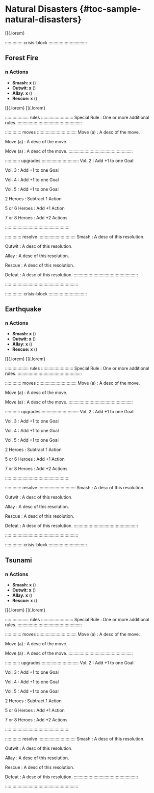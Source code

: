 # Natural Disasters {#toc-sample-natural-disasters}

[]{.lorem}


:::::::::::::: crisis-block :::::::::::::::::::::::::::::::
## Forest Fire
### n Actions

- **Smash:  x** ()
- **Outwit: x** ()
- **Allay:  x** ()
- **Rescue: x** ()

[]{.lorem} []{.lorem}

::::::::::::::::::: rules ::::::::::::::::::::::::::
Special Rule
:   One or more additional rules.
::::::::::::::::::::::::::::::::::::::::::::::::::::

::::::::::::: moves ::::::::::::::::::::::::::::::::
Move (a)
:   A desc of the move.

Move (a)
:   A desc of the move.

Move (a)
:   A desc of the move.
::::::::::::::::::::::::::::::::::::::::::::::::::::

:::::::::::: upgrades ::::::::::::::::::::::::::::::
Vol. 2
:   Add +1 to one Goal

Vol. 3
:   Add +1 to one Goal

Vol. 4
:   Add +1 to one Goal

Vol. 5
:   Add +1 to one Goal

2 Heroes
:   Subtract 1 Action

5 or 6 Heroes
:   Add +1 Action

7 or 8 Heroes
:   Add +2 Actions

::::::::::::::::::::::::::::::::::::::::::::::::::::

::::::::::::: resolve ::::::::::::::::::::::::::::::
Smash
:   A desc of this resolution.

Outwit
:   A desc of this resolution.

Allay
:   A desc of this resolution.

Rescue
:   A desc of this resolution.

Defeat
:   A desc of this resolution.
::::::::::::::::::::::::::::::::::::::::::::::::::::

:::::::::::::::::::::::::::::::::::::::::::::::::::::::::::


:::::::::::::: crisis-block :::::::::::::::::::::::::::::::
## Earthquake
### n Actions

- **Smash:  x** ()
- **Outwit: x** ()
- **Allay:  x** ()
- **Rescue: x** ()

[]{.lorem} []{.lorem}

::::::::::::::::::: rules ::::::::::::::::::::::::::
Special Rule
:   One or more additional rules.
::::::::::::::::::::::::::::::::::::::::::::::::::::

::::::::::::: moves ::::::::::::::::::::::::::::::::
Move (a)
:   A desc of the move.

Move (a)
:   A desc of the move.

Move (a)
:   A desc of the move.
::::::::::::::::::::::::::::::::::::::::::::::::::::

:::::::::::: upgrades ::::::::::::::::::::::::::::::
Vol. 2
:   Add +1 to one Goal

Vol. 3
:   Add +1 to one Goal

Vol. 4
:   Add +1 to one Goal

Vol. 5
:   Add +1 to one Goal

2 Heroes
:   Subtract 1 Action

5 or 6 Heroes
:   Add +1 Action

7 or 8 Heroes
:   Add +2 Actions

::::::::::::::::::::::::::::::::::::::::::::::::::::

::::::::::::: resolve ::::::::::::::::::::::::::::::
Smash
:   A desc of this resolution.

Outwit
:   A desc of this resolution.

Allay
:   A desc of this resolution.

Rescue
:   A desc of this resolution.

Defeat
:   A desc of this resolution.
::::::::::::::::::::::::::::::::::::::::::::::::::::

:::::::::::::::::::::::::::::::::::::::::::::::::::::::::::

:::::::::::::: crisis-block :::::::::::::::::::::::::::::::
## Tsunami
### n Actions

- **Smash:  x** ()
- **Outwit: x** ()
- **Allay:  x** ()
- **Rescue: x** ()

[]{.lorem} []{.lorem}

::::::::::::::::::: rules ::::::::::::::::::::::::::
Special Rule
:   One or more additional rules.
::::::::::::::::::::::::::::::::::::::::::::::::::::

::::::::::::: moves ::::::::::::::::::::::::::::::::
Move (a)
:   A desc of the move.

Move (a)
:   A desc of the move.

Move (a)
:   A desc of the move.
::::::::::::::::::::::::::::::::::::::::::::::::::::

:::::::::::: upgrades ::::::::::::::::::::::::::::::
Vol. 2
:   Add +1 to one Goal

Vol. 3
:   Add +1 to one Goal

Vol. 4
:   Add +1 to one Goal

Vol. 5
:   Add +1 to one Goal

2 Heroes
:   Subtract 1 Action

5 or 6 Heroes
:   Add +1 Action

7 or 8 Heroes
:   Add +2 Actions

::::::::::::::::::::::::::::::::::::::::::::::::::::

::::::::::::: resolve ::::::::::::::::::::::::::::::
Smash
:   A desc of this resolution.

Outwit
:   A desc of this resolution.

Allay
:   A desc of this resolution.

Rescue
:   A desc of this resolution.

Defeat
:   A desc of this resolution.
::::::::::::::::::::::::::::::::::::::::::::::::::::

:::::::::::::::::::::::::::::::::::::::::::::::::::::::::::


